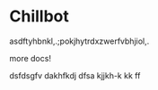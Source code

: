 # Chillbot
asdftyhbnkl,.;pokjhytrdxzwerfvbhjiol,.



more docs!


dsfdsgfv
dakhfkdj
dfsa
kjjkh-k
kk
ff
